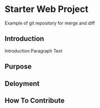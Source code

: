 # Starter Web Project

Example of git repository for merge and diff

## Introduction

Introduction Paragraph Text

## Purpose

## Deloyment

## How To Contribute